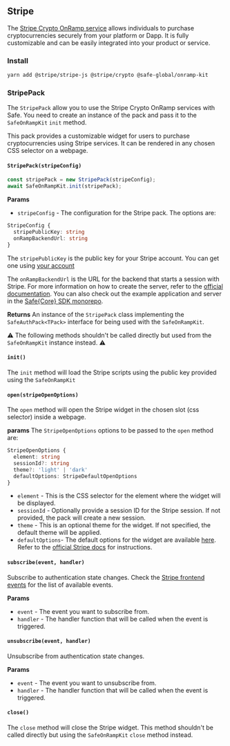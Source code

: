 ## Stripe

The [Stripe Crypto OnRamp service](https://stripe.com/docs/crypto/overview) allows individuals to purchase cryptocurrencies securely from your platform or Dapp. It is fully customizable and can be easily integrated into your product or service.

### Install

```bash
yarn add @stripe/stripe-js @stripe/crypto @safe-global/onramp-kit
```

### StripePack

The `StripePack` allow you to use the Stripe Crypto OnRamp services with Safe. You need to create an instance of the pack and pass it to the `SafeOnRampKit` `init` method.

This pack provides a customizable widget for users to purchase cryptocurrencies using Stripe services. It can be rendered in any chosen CSS selector on a webpage.

#### `StripePack(stripeConfig)`

```typescript
const stripePack = new StripePack(stripeConfig);
await SafeOnRampKit.init(stripePack);
```

**Params**

- `stripeConfig` - The configuration for the Stripe pack. The options are:

```typescript
StripeConfig {
  stripePublicKey: string
  onRampBackendUrl: string
}
```

The `stripePublicKey` is the public key for your Stripe account. You can get one using [your account](https://stripe.com/docs/keys#obtain-api-keys)

The `onRampBackendUrl` is the URL for the backend that starts a session with Stripe. For more information on how to create the server, refer to the [official documentation](https://stripe.com/docs/crypto/quickstart#init-stripe). You can also check out the example application and server in the [Safe{Core} SDK monorepo](https://github.com/safe-global/safe-core-sdk/tree/main/packages/onramp-kit/example/server).

**Returns**
An instance of the `StripePack` class implementing the `SafeAuthPack<TPack>` interface for being used with the `SafeOnRampKit`.

⚠️ The following methods shouldn't be called directly but used from the `SafeOnRampKit` instance instead. ⚠️

#### `init()`

The `init` method will load the Stripe scripts using the public key provided using the `SafeOnRampKit`

#### `open(stripeOpenOptions)`

The `open` method will open the Stripe widget in the chosen slot (css selector) inside a webpage.

**params**
The `StripeOpenOptions` options to be passed to the `open` method are:

```typescript
StripeOpenOptions {
  element: string
  sessionId?: string
  theme?: 'light' | 'dark'
  defaultOptions: StripeDefaultOpenOptions
}
```

- `element` - This is the CSS selector for the element where the widget will be displayed.
- `sessionId` - Optionally provide a session ID for the Stripe session. If not provided, the pack will create a new session.
- `theme` - This is an optional theme for the widget. If not specified, the default theme will be applied.
- `defaultOptions`- The default options for the widget are available [here](https://github.com/safe-global/safe-core-sdk/blob/f2e8e82d88d815d7b278f605a125f4cfb2816020/packages/onramp-kit/src/packs/stripe/types.ts#L104-L109). Refer to the [official Stripe docs](https://stripe.com/docs/crypto/using-the-api) for instructions.

#### `subscribe(event, handler)`

Subscribe to authentication state changes. Check the [Stripe frontend events](https://stripe.com/docs/crypto/using-the-api#frontend-events) for the list of available events.

**Params**

- `event` - The event you want to subscribe from.
- `handler` - The handler function that will be called when the event is triggered.

#### `unsubscribe(event, handler)`

Unsubscribe from authentication state changes.

**Params**

- `event` - The event you want to unsubscribe from.
- `handler` - The handler function that will be called when the event is triggered.

#### `close()`

The `close` method will close the Stripe widget. This method shouldn't be called directly but using the `SafeOnRampKit` `close` method instead.
